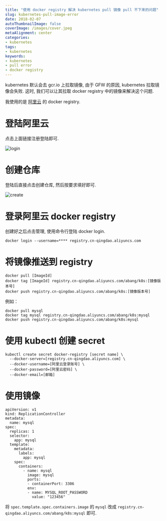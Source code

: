 ```yaml
---
title: "使用 docker registry 解决 kubernetes pull 镜像 pull 不下来的问题"
slug: kubernetes-pull-image-error
date: 2018-02-07
autoThumbnailImage: false
coverImage: /images/cover.jpeg
metaAlignment: center
categories:
- kubernetes
tags:
- kubernetes
keywords:
- kubernetes
- pull error
- docker registry
---
```


kubernetes 默认会去 gcr.io 上拉取镜像, 由于 GFW 的原因, kubernetes 拉取镜像会失败. 这时, 我们可以让其拉取 docker registry 中的镜像来解决这个问题.

<!--more-->

我使用的是 [阿里云](https://cr.console.aliyun.com/) 的 docker registry.

# 登陆阿里云
点击上面链接注册登陆即可.

![login](/images/2018-02/aliyun-01.png)

# 创建仓库
登陆后直接点击创建仓库, 然后按要求填好即可.

![create](/images/2018-02/aliyun-02.png)

# 登录阿里云 docker registry

创建好之后点击管理, 使用命令行登陆 docker login.

```shell
docker login --username=**** registry.cn-qingdao.aliyuncs.com
```

# 将镜像推送到 registry

```shell
docker pull [ImageId]
docker tag [ImageId] registry.cn-qingdao.aliyuncs.com/abang/k8s:[镜像版本号]
docker push registry.cn-qingdao.aliyuncs.com/abang/k8s:[镜像版本号]
```

例如：

```shell
docker pull mysql
docker tag mysql registry.cn-qingdao.aliyuncs.com/abang/k8s:mysql
docker push registry.cn-qingdao.aliyuncs.com/abang/k8s:mysql
```

# 使用 kubectl 创建 secret

```shell
kubectl create secret docker-registry [secret name] \
  --docker-server=[registry.cn-qingdao.aliyuncs.com] \
  --docker-username=[阿里云登录账号] \
  --docker-password=[阿里云密码] \
  --docker-email=[邮箱]
```

# 使用镜像

```shell
apiVersion: v1
kind: ReplicationController
metadata:
  name: mysql
spec:
  replicas: 1
  selector:
    app: mysql
  template:
    metadata:
      labels:
        app: mysql
    spec:
      containers:
        - name: mysql
          image: mysql
          ports:
          - containerPort: 3306
          env:
          - name: MYSQL_ROOT_PASSWORD
            value: "123456"
```

将 `spec.template.spec.containers.image` 的 `mysql` 改成 `registry.cn-qingdao.aliyuncs.com/abang/k8s:mysql` 即可.
